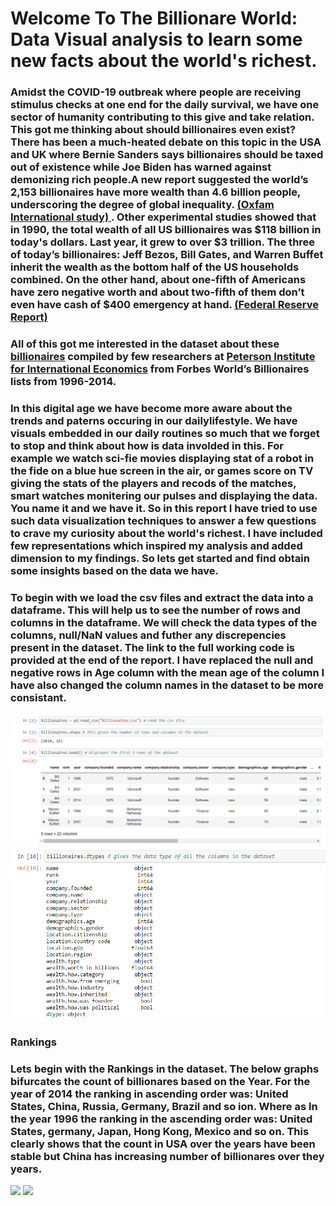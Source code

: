 <h1>Welcome To The Billionare World: Data Visual analysis to learn some new facts about the world's richest.</h1>
<h3>Amidst the COVID-19 outbreak where people are receiving stimulus checks at one end for the daily survival, we have one sector of humanity contributing to this give and take relation. This got me thinking about should billionaires even exist?  There has been a much-heated debate on this topic in the USA and UK where Bernie Sanders says billionaires should be taxed out of existence while Joe Biden has warned against demonizing rich people.A new report suggested the world’s 2,153 billionaires have more wealth than 4.6 billion people, underscoring the degree of global inequality. <a href="https://www.oxfam.org/en/research/time-care?cid=aff_affwd_donate_id78888&awc=5991_1588560295_e499666771e54514c43d76e0fb835a3a"> (Oxfam International study) </a>. Other experimental studies showed that in 1990, the total wealth of all US billionaires was $118 billion in today's dollars. Last year, it grew to over $3 trillion. The three of today’s billionaires: Jeff Bezos, Bill Gates, and Warren Buffet inherit the wealth as the bottom half of the US households combined. On the other hand, about one-fifth of Americans have zero negative worth and about two-fifth of them don’t even have cash of $400 emergency at hand. <a href="https://www.oxfam.org/en/research/time-care?cid=aff_affwd_donate_id78888&awc=5991_1588560295_e499666771e54514c43d76e0fb835a3a"> (Federal Reserve Report) </a> </h3>
<h3>All of this got me interested in the dataset about these <a href="https://think.cs.vt.edu/corgis/csv/billionaires/">billionaires</a> compiled by few researchers at <a href="http://www.iie.com/publications/interstitial.cfm?ResearchID=2917">Peterson Institute for International Economics</a> from Forbes World’s Billionaires lists from 1996-2014.</h3>
<h3>In this digital age we have become more aware about the trends and paterns occuring in our dailylifestyle. We have visuals embedded in our daily routines so much that we forget to stop and think about how is data involded in this. For example we watch sci-fie movies displaying stat of a robot in the fide on a blue  hue screen in the air, or games score on TV giving the stats of the players and recods of the matches, smart watches monitering our pulses and displaying the data. You name it and we have it. So in this report I have tried to use such data visualization techniques to answer a few questions to crave my curiosity about the world's richest. I have included few representations which inspired my analysis and added dimension to my findings. So lets get started and find obtain some insights based on the data we have.</h3>
<h3>To begin with we load the csv files and extract the data into a dataframe. This will help us to see the number of rows and columns in the dataframe. We will check the data types of the columns, null/NaN values and futher any discrepencies present in the dataset. The link to the full working code is provided at the end of the report. I have replaced the null and negative rows in Age column with the  mean age of the column I have also changed the column names in the dataset to be more consistant.</h3>
<img src="Images/CodeA.png">
<img src="Images/CodeB.png">
<h3><strong>Rankings</strong></h3>
<h3>Lets begin with the Rankings in the dataset. The below graphs bifurcates the count of billionares based on the Year. For the year of 2014 the ranking in ascending order was: United States, China, Russia, Germany, Brazil and so ion. Where as In the year 1996 the ranking in the ascending order was: United States, germany, Japan, Hong Kong, Mexico and so on. This clearly shows that the count in USA over the years have been stable but China has increasing number of billionares over they years.</h3>
<img src="Images/Top_Country2014.png">
<img src="Images/Top_Country1996.png">

